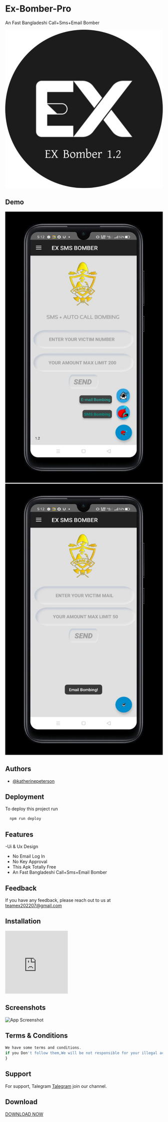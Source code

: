 # Ex-Bomber-Pro
An Fast Bangladeshi Call+Sms+Email Bomber
 
![Logo](received_1025986074757503.webp)

## Demo
![Logo](IMG_20220803_064631_735.jpg)
![Logo](IMG_20220803_064637_349.jpg)



## Authors

- [@katherinepeterson](https://www.github.com/octokatherine)


## Deployment

To deploy this project run

```bash
  npm run deploy
```


## Features

-Ui & Ux Design 
- No Email Log In
- No Key Approval
- This Apk Totally Free
- An Fast Bangladeshi Call+Sms+Email Bomber


## Feedback

If you have any feedback, please reach out to us at teamex202207@gmail.com


## Installation

<embed src="https://t.me/Teamex07/209" height="200" width="200"/>
    



## Screenshots

![App Screenshot](https://via.placeholder.com/468x300?text=App+Screenshot+Here)


## Terms & Conditions 

```javascript
We have some terms and conditions.
if you Don't follow them,We will be not responsible for your illegal activities.../>
}
```


## Support

For support, Talegram <a href="https://t.me/Teamex07">Talegram</a> join our channel.


## Download 
<a href="ExBomber.apk">DOWNLOAD NOW</a>
